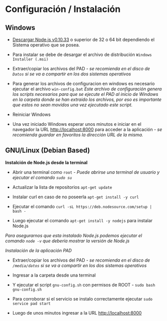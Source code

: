 # Configuración / Instalación

## Windows

- [Descargar Node.js v0.10.33](http://nodejs.org/download/) o superior de 32 o 64 bit dependiendo el Sistema operativo que se posea.

- Para instalar se debe de desargar el archivo de distribución `Windows Installer (.msi)` 

- Extraer/copiar los archivos del PAD - *se recomienda en el disco de `Datos` si se va a compartir en los dos sistemas operativos*

- Para generar los archivos de configuracion en windows es necesario ejecutar el archivo `win-config.bat`
*Este archivo de configuración genera los scripts necesarios para que se ejecute el PAD al inicio de Windows en la carpeta donde se han extraido los archivos, por eso es importante que estos no sean movidos una vez ejecutado este script.*

- Reiniciar Windows

- Una vez iniciado Windows esperar unos minutos e iniciar en el navegador la URL [http://localhost:8000](http://localhost:8000) para acceder a la aplicación - *se recomienda guardar en favoritos la dirección URL de la misma.*

## GNU/Linux (Debian Based)

**Instalción de Node.js desde la terminal**

- Abrir una terminal como `root` - *Puede abrirse una terminal de usuario y ejecutar el comando `sudo su`*

- Actualizar la lista de repositorios `apt-get update`

- Instalar curl en caso de no poseerla `apt-get install -y curl`

- Ejecutar el comando `curl -sL https://deb.nodesource.com/setup | bash -`

- Luego ejecutar el comando `apt-get install -y nodejs` para instalar Node.js

*Para asegurarnos que esta instalado Node.js podemos ejecutar el comando `node -v` que debería mostrar la versión de Node.js*

*Instalación de la aplicación PAD*

- Extraer/copiar los archivos del PAD - *se recomienda en el disco de `/media/datos` si se va a compartir en los dos sistemas operativos* 

- Ingresar a la carpeta desde una terminal

- Y ejecutar el script `gnu-config.sh` con permisos de ROOT - `sudo bash gnu-config.sh`

- Para corroborar si el servicio se instalo correctamente ejecutar `sudo service pad start`

- Luego de unos minutos ingresar a la URL [http://localhost:8000](http://localhost:8000)
